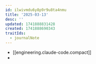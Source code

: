 ```yaml
---
id: ilwivmdu6y8p9r9u8ta4nmu
title: '2025-03-13'
desc: ''
updated: 1741888831428
created: 1741888690343
traitIds:
  - journalNote
---
```


- [[engineering.claude-code.compact]]
-